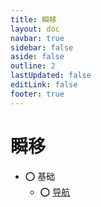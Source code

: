 ```yaml
---
title: 瞬移
layout: doc
navbar: true
sidebar: false
aside: false
outline: 2
lastUpdated: false
editLink: false
footer: true
---
```


# 瞬移

- ⭕ 基础
    - ⭕ [导航](/basic/)